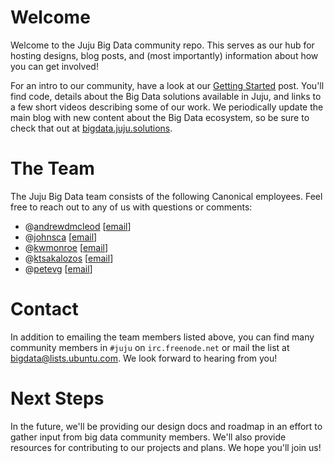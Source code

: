 # Welcome

Welcome to the Juju Big Data community repo. This serves as our hub for
hosting designs, blog posts, and (most importantly) information about how you
can get involved!

For an intro to our community, have a look at our [Getting Started][] post.
You'll find code, details about the Big Data solutions available in Juju, and
links to a few short videos describing some of our work. We periodically
update the main blog with new content about the Big Data ecosystem, so be
sure to check that out at [bigdata.juju.solutions][].


# The Team

The Juju Big Data team consists of the following Canonical employees. Feel free
to reach out to any of us with questions or comments:

* @[andrewdmcleod](https://github.com/andrewdmcleod) \[[email](mailto:andrew.mcleod@canonical.com)\]
* @[johnsca](https://github.com/johnsca) \[[email](mailto:cory.johns@canonical.com)\]
* @[kwmonroe](https://github.com/kwmonroe) \[[email](mailto:kevin.monroe@canonical.com)\]
* @[ktsakalozos](https://github.com/ktsakalozos) \[[email](mailto:kos.tsakalozos@canonical.com)\]
* @[petevg](https://github.com/petevg) \[[email](mailto:pete.vandergiessen@canonical.com)\]


# Contact

In addition to emailing the team members listed above, you can find many
community members in `#juju` on `irc.freenode.net` or mail the list at
<bigdata@lists.ubuntu.com>. We look forward to hearing from you!

[Getting Started]: http://bigdata.juju.solutions/getstarted
[bigdata.juju.solutions]: http://bigdata.juju.solutions


# Next Steps

In the future, we'll be providing our design docs and roadmap in an effort to
gather input from big data community members. We'll also provide resources for
contributing to our projects and plans. We hope you'll join us!
